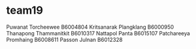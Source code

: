 # team19
Puwanat Torcheewee B6004804
Kritsanarak Plangklang B6000950
Thanapong Thammanitkit B6010317
Nattapol Panta B6015107
Patchareeya Promhaing B6008611
Passon Julnan B6012328
